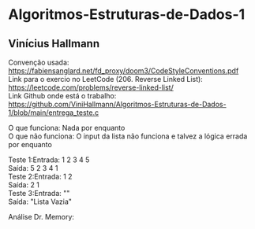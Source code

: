 # Algoritmos-Estruturas-de-Dados-1
## Vinícius Hallmann

Convenção usada: https://fabiensanglard.net/fd_proxy/doom3/CodeStyleConventions.pdf <br/>
Link para o exercio no LeetCode (206. Reverse Linked List): https://leetcode.com/problems/reverse-linked-list/ <br/>
Link Github onde está o trabalho: https://github.com/ViniHallmann/Algoritmos-Estruturas-de-Dados-1/blob/main/entrega_teste.c<br/>

O que funciona: Nada por enquanto<br/>
O que não funciona: O input da lista não funciona e talvez a lógica errada por enquanto<br/>

Teste 1:Entrada: 1 2 3 4 5<br/>
        Saída: 5 2 3 4 1    <br/>
Teste 2:Entrada: 1 2 <br/>
        Saída:   2 1    <br/>
Teste 3:Entrada: ""<br/>
        Saída: "Lista Vazia"    <br/>

Análise Dr. Memory:
